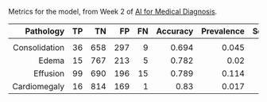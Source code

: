 Metrics for the model, from Week 2 of [AI for Medical Diagnosis](https://www.coursera.org/learn/ai-for-medical-diagnosis). 


| Pathology          |  TP |  TN |  FP | FN | Accuracy | Prevalence | Sensitivity | Specificity |   PPV | NPV |   AUC |    F1 | Threshold |
|-------------------:|----:|----:|----:|---:|---------:|-----------:|------------:|------------:|------:|----:|------:|------:|----------:|
|                    |     |     |     |    |          |            |             |             |       |     |       |       |           |
|    Consolidation   | 36  | 658 | 297 | 9  | 0.694    | 0.045      | 0.8         | 0.689       | 0.108 | 0.5 | 0.799 | 0.19  | 0.5       |
|        Edema       | 15  | 767 | 213 | 5  | 0.782    | 0.02       | 0.75        | 0.783       | 0.066 | 0.5 | 0.856 | 0.121 | 0.5       |
|      Effusion      | 99  | 690 | 196 | 15 | 0.789    | 0.114      | 0.868       | 0.779       | 0.336 | 0.5 | 0.891 | 0.484 | 0.5       |
|    Cardiomegaly    | 16  | 814 | 169 | 1  | 0.83     | 0.017      | 0.941       | 0.828       | 0.086 | 0.5 | 0.933 | 0.158 | 0.5       |
